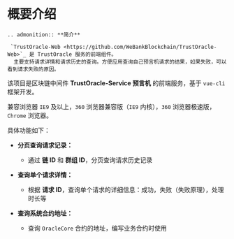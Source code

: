 # 概要介绍

```eval_rst
.. admonition:: **简介**

 `TrustOracle-Web <https://github.com/WeBankBlockchain/TrustOracle-Web>`_ 是 TrustOracle 服务的前端组件。  
  主要支持请求详情和请求历史的查询。方便应用查询自己预言机请求的结果，如果失败，可以看到请求失败的原因。   
```

该项目是区块链中间件 **TrustOracle-Service 预言机** 的前端服务，基于 `vue-cli` 框架开发。

兼容浏览器 `IE9` 及以上，`360` 浏览器兼容版（`IE9` 内核），`360` 浏览器极速版，`Chrome` 浏览器。    

  具体功能如下：  

* **分页查询请求记录：**
    * 通过 **链 ID** 和 **群组 ID**，分页查询请求历史记录
    
* **查询单个请求详情：**
    * 根据 **请求 ID**，查询单个请求的详细信息：成功，失败（失败原理），处理时长等

* **查询系统合约地址：**
    * 查询 `OracleCore` 合约的地址，编写业务合约时使用





